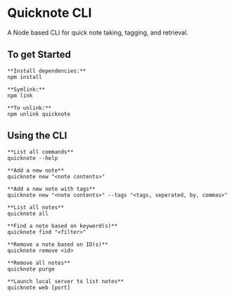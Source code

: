 # Quicknote CLI

A Node based CLI for quick note taking, tagging, and retrieval.

## To get Started

```
**Install dependencies:**
npm install

**Symlink:**
npm link

**To unlink:**
npm unlink quicknote
```

## Using the CLI

```
**List all commands**
quicknote --help

**Add a new note**
quicknote new "<note contents>"

**Add a new note with tags**
quicknote new "<note contents>" --tags "<tags, seperated, by, commas>"

**List all notes**
quicknote all

**Find a note based on keyword(s)**
quicknote find "<filter>"

**Remove a note based on ID(s)**
quicknote remove <id>

**Remove all notes**
quicknote purge

**Launch local server to list notes**
quicknote web [port]
```
